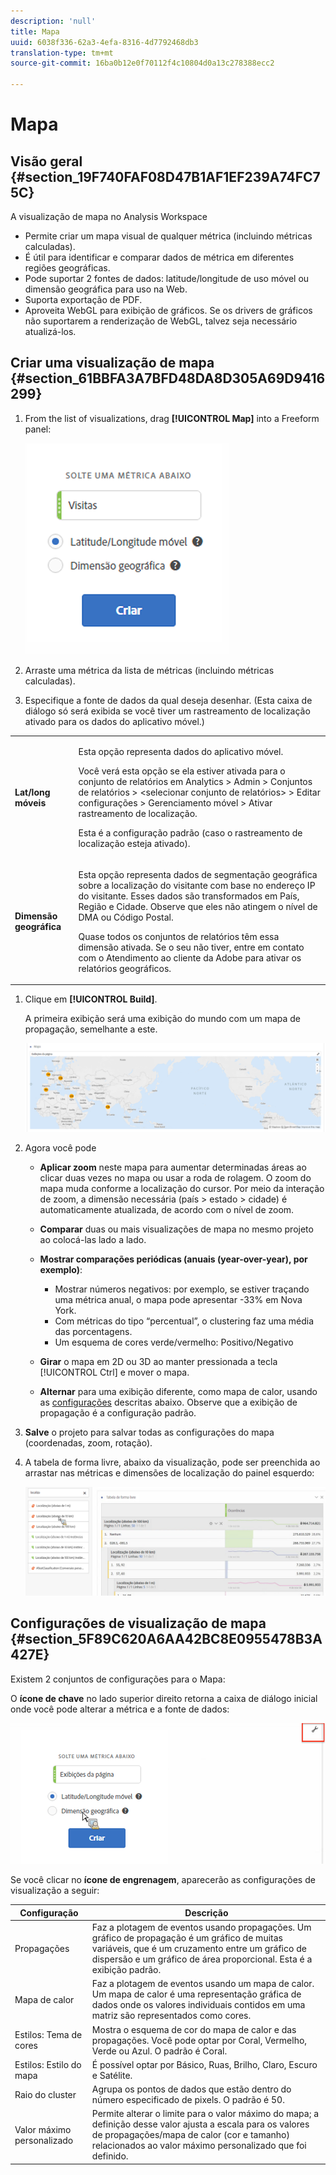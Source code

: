 ```yaml
---
description: 'null'
title: Mapa
uuid: 6038f336-62a3-4efa-8316-4d7792468db3
translation-type: tm+mt
source-git-commit: 16ba0b12e0f70112f4c10804d0a13c278388ecc2

---
```



# Mapa

## Visão geral {#section_19F740FAF08D47B1AF1EF239A74FC75C}

A visualização de mapa no Analysis Workspace

* Permite criar um mapa visual de qualquer métrica (incluindo métricas calculadas).
* É útil para identificar e comparar dados de métrica em diferentes regiões geográficas.
* Pode suportar 2 fontes de dados: latitude/longitude de uso móvel ou dimensão geográfica para uso na Web.
* Suporta exportação de PDF.
* Aproveita WebGL para exibição de gráficos. Se os drivers de gráficos não suportarem a renderização de WebGL, talvez seja necessário atualizá-los.

## Criar uma visualização de mapa {#section_61BBFA3A7BFD48DA8D305A69D9416299}

1. From the list of visualizations, drag **[!UICONTROL Map]** into a Freeform panel:

   ![](assets/map-viz1.png)

1. Arraste uma métrica da lista de métricas (incluindo métricas calculadas).
1. Especifique a fonte de dados da qual deseja desenhar. (Esta caixa de diálogo só será exibida se você tiver um rastreamento de localização ativado para os dados do aplicativo móvel.)

<table id="table_CD54B433464B4282A7524FB187016C47"> 
 <tbody> 
  <tr> 
   <td colname="col1"> <p><b>Lat/long móveis</b> </p> </td> 
   <td colname="col2"> <p>Esta opção representa dados do aplicativo móvel. </p> <p>Você verá esta opção se ela estiver ativada para o conjunto de relatórios em <span class="ignoretag"> <span class="uicontrol"> Analytics </span> &gt; <span class="uicontrol"> Admin </span> &gt; <span class="uicontrol"> Conjuntos de relatórios </span> &gt; <span class="uicontrol"> &lt;selecionar conjunto de relatórios&gt; </span> &gt; <span class="uicontrol"> Editar configurações </span> &gt; <span class="uicontrol"> Gerenciamento móvel </span> &gt; <span class="uicontrol"> Ativar rastreamento de localização</span></span>. </p> <p>Esta é a configuração padrão (caso o rastreamento de localização esteja ativado). </p> </td> 
  </tr> 
  <tr> 
   <td colname="col1"> <p><b>Dimensão geográfica</b> </p> </td> 
   <td colname="col2"> <p>Esta opção representa dados de segmentação geográfica sobre a localização do visitante com base no endereço IP do visitante. Esses dados são transformados em País, Região e Cidade. Observe que eles não atingem o nível de DMA ou Código Postal. </p> <p>Quase todos os conjuntos de relatórios têm essa dimensão ativada. Se o seu não tiver, entre em contato com o Atendimento ao cliente da Adobe para ativar os relatórios geográficos. </p> </td> 
  </tr> 
 </tbody> 
</table>

1. Clique em **[!UICONTROL Build]**.

   A primeira exibição será uma exibição do mundo com um mapa de propagação, semelhante a este.

   ![](assets/bubble-world-view.png)

1. Agora você pode

   * **Aplicar zoom** neste mapa para aumentar determinadas áreas ao clicar duas vezes no mapa ou usar a roda de rolagem. O zoom do mapa muda conforme a localização do cursor. Por meio da interação de zoom, a dimensão necessária (país > estado > cidade) é automaticamente atualizada, de acordo com o nível de zoom.
   * **Comparar** duas ou mais visualizações de mapa no mesmo projeto ao colocá-las lado a lado.
   * **Mostrar comparações periódicas (anuais (year-over-year), por exemplo)**:

      * Mostrar números negativos: por exemplo, se estiver traçando uma métrica anual, o mapa pode apresentar -33% em Nova York.
      * Com métricas do tipo “percentual”, o clustering faz uma média das porcentagens.
      * Um esquema de cores verde/vermelho: Positivo/Negativo
   * **Girar** o mapa em 2D ou 3D ao manter pressionada a tecla [!UICONTROL Ctrl] e mover o mapa.

   * **Alternar** para uma exibição diferente, como mapa de calor, usando as [configurações](/help/analyze/analysis-workspace/visualizations/map-visualization.md#section_5F89C620A6AA42BC8E0955478B3A427E) descritas abaixo. Observe que a exibição de propagação é a configuração padrão.


1. **Salve** o projeto para salvar todas as configurações do mapa (coordenadas, zoom, rotação).
1. A tabela de forma livre, abaixo da visualização, pode ser preenchida ao arrastar nas métricas e dimensões de localização do painel esquerdo:

   ![](assets/location-dimensions.png)

## Configurações de visualização de mapa {#section_5F89C620A6AA42BC8E0955478B3A427E}

Existem 2 conjuntos de configurações para o Mapa:

O **ícone de chave** no lado superior direito retorna a caixa de diálogo inicial onde você pode alterar a métrica e a fonte de dados:

![](assets/map-wrench.png)

Se você clicar no **ícone de engrenagem**, aparecerão as configurações de visualização a seguir:

| Configuração | Descrição |
|--- |--- |
| Propagações | Faz a plotagem de eventos usando propagações. Um gráfico de propagação é um gráfico de muitas variáveis, que é um cruzamento entre um gráfico de dispersão e um gráfico de área proporcional. Esta é a exibição padrão. |
| Mapa de calor | Faz a plotagem de eventos usando um mapa de calor. Um mapa de calor é uma representação gráfica de dados onde os valores individuais contidos em uma matriz são representados como cores. |
| Estilos: Tema de cores | Mostra o esquema de cor do mapa de calor e das propagações. Você pode optar por Coral, Vermelho, Verde ou Azul. O padrão é Coral. |
| Estilos: Estilo do mapa | É possível optar por Básico, Ruas, Brilho, Claro, Escuro e Satélite. |
| Raio do cluster | Agrupa os pontos de dados que estão dentro do número especificado de pixels. O padrão é 50. |
| Valor máximo personalizado | Permite alterar o limite para o valor máximo do mapa; a definição desse valor ajusta a escala para os valores de propagações/mapa de calor (cor e tamanho) relacionados ao valor máximo personalizado que foi definido. |
